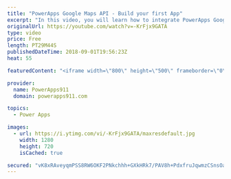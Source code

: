 ```yaml
---
title: "PowerApps Google Maps API - Build your first App"
excerpt: "In this video, you will learn how to integrate PowerApps Google Maps API. You will start with the Location function to get the GPS Location information. Then you will sign up for a Google Maps API account and get your own API Key. With that in hand, you learn to build some apps that let you leverage"
originalUrl: https://youtube.com/watch?v=-KrFjx9GATA
type: video
price: Free
length: PT29M44S
publishedDateTime: 2018-09-01T19:56:23Z
heat: 55

featuredContent: "<iframe width=\"800\" height=\"500\" frameborder=\"0\" src=\"https://www.youtube.com/embed/-KrFjx9GATA\" allow=\"accelerometer; autoplay; encrypted-media; gyroscope; picture-in-picture\" allowfullscreen></iframe>"

provider:
  name: PowerApps911
  domain: powerapps911.com

topics:
  - Power Apps

images:
  - url: https://i.ytimg.com/vi/-KrFjx9GATA/maxresdefault.jpg
    width: 1280
    height: 720
    isCached: true

secured: "vK8xRAveyqmPSS8RW6OKF2PNkchhh+GXkHRk7/PAV8h+PdxfruJqwmzCSnsOabMUQGRXhX8wN9Dd96awuoCHReI1R7HNs5pY6mDn/6JXaRJalCuNf5jWM648Q04A+DZdsDkFjqGSPzjL6Q8pEbTEX0C14dc5QL49Px+vVEmTBJp9j1JDvL8rK1GIVgXCRMCBgesmJi0dm7CZ1qxB2DmcmYxl1IrzFxjNz2tlUFqkl3yLrCGiiJbnWgrV3hR7pIiDCKi4tN/klhxNgQzHjY44UIcrM8lZGmVqi7t72OgI9nV94FUn5IsoquaxAqSQB4+mwnc+TI8Mt1HiACbdk1QJQyQ4n1Be4ahRqHginR59FuT7OryuE4NV/rhNLMuucfqu9WApS5P5ciZgksTG2Sxo/QkAcmSC8d2druGT+n4oW4U=;HnnTLifBQSC7Z07jkcK9lw=="
---
```


